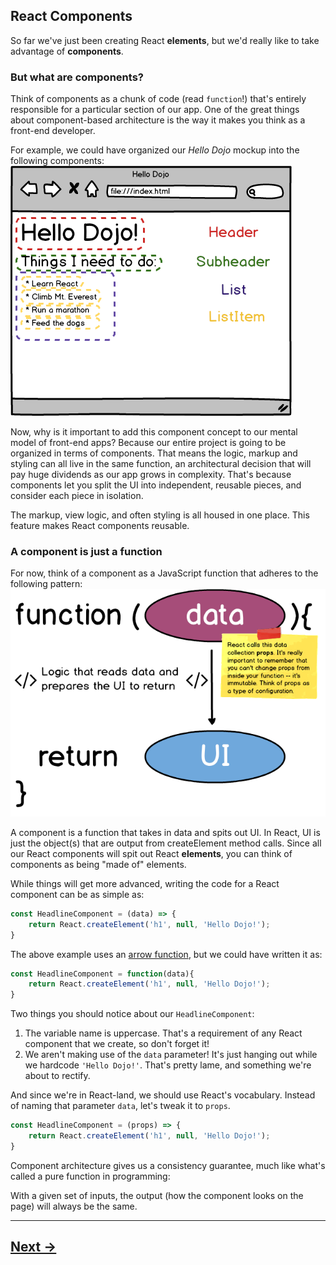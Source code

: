 ## React Components
So far we've just been creating React __elements__, but we'd really like to take advantage of __components__.

### But what are components?

Think of components as a chunk of code (read `function`!) that's entirely responsible for a particular section of our app.  One of the great things about component-based architecture is the way it makes you think as a front-end developer.

For example, we could have organized our *Hello Dojo* mockup into the following components:
![HelloDojo](../00.Media/images/hello_dojo_components.png)

Now, why is it important to add this component concept to our mental model of front-end apps? Because our entire project is going to be organized in terms of components. That means the logic, markup and styling can all live in the same function, an architectural decision that will pay huge dividends as our app grows in complexity. That's because components let you split the UI into independent, reusable pieces, and consider each piece in isolation.

The markup, view logic, and often styling is all housed in one place. This feature makes React components reusable.
### A component is just a function

For now, think of a component as a JavaScript function that adheres to the following pattern:
![ComponentFlow](../00.Media/images/functional_component.png)

A component is a function that takes in data and spits out UI. In React, UI is just the object(s) that are output from createElement method calls. Since all our React components will spit out React __elements__, you can think of components as being "made of" elements.

While things will get more advanced, writing the code for a React component can be as simple as:
```js
const HeadlineComponent = (data) => {
    return React.createElement('h1', null, 'Hello Dojo!');
}
```
The above example uses an [arrow function](https://developer.mozilla.org/en-US/docs/Web/JavaScript/Reference/Functions/Arrow_functions), but we could have written it as:
```js
const HeadlineComponent = function(data){
    return React.createElement('h1', null, 'Hello Dojo!');
}
```
Two things you should notice about our `HeadlineComponent`:

1. The variable name is uppercase. That's a requirement of any React component that we create, so don't forget it!
2. We aren't making use of the `data` parameter! It's just hanging out while we hardcode `'Hello Dojo!'`. That's pretty lame, and something we're about to rectify.

And since we're in React-land, we should use React's vocabulary. Instead of naming that parameter `data`, let's tweak it to `props`.
```js
const HeadlineComponent = (props) => {
    return React.createElement('h1', null, 'Hello Dojo!');
}
```
Component architecture gives us a consistency guarantee, much like what's called a pure function in programming:

With a given set of inputs, the output (how the component looks on the page) will always be the same.

---

## [Next ->](../01.Lessons/05.Props.md)
